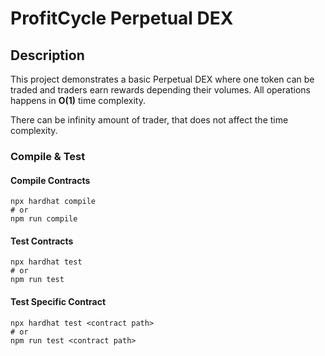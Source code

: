 # ProfitCycle Perpetual DEX

## Description

This project demonstrates a basic Perpetual DEX where one token can be traded and traders earn rewards depending their volumes. All operations happens in **O(1)** time complexity.

There can be infinity amount of trader, that does not affect the time complexity.

### Compile & Test

#### Compile Contracts

```shell
npx hardhat compile
# or
npm run compile
```

#### Test Contracts

```shell
npx hardhat test
# or
npm run test
```

#### Test Specific Contract

```shell
npx hardhat test <contract path>
# or
npm run test <contract path>
```
